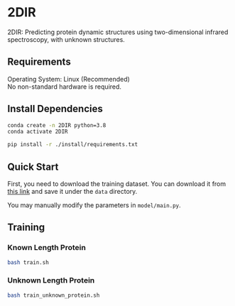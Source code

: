 # 2DIR

2DIR: Predicting protein dynamic structures using two-dimensional infrared spectroscopy, with unknown structures.

## Requirements
Operating System: Linux (Recommended)  
No non-standard hardware is required.

## Install Dependencies
```bash
conda create -n 2DIR python=3.8
conda activate 2DIR

pip install -r ./install/requirements.txt

```



## Quick Start

First, you need to download the training dataset. You can download it from [this link](https://github.com/ZhuLvs/2DIR/tree/main) and save it under the `data` directory. 

You may manually modify the parameters in `model/main.py`.

## Training

### Known Length Protein
```bash
bash train.sh
```

### Unknown Length Protein
```bash
bash train_unknown_protein.sh
```

